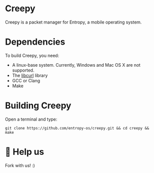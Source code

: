 # Creepy
Creepy is a packet manager for Entropy, a mobile operating system.

# Dependencies

To build Creepy, you need:
* A linux-base system. Currently, Windows and Mac OS X are not supported.
* The [libcurl](https://curl.haxx.se/libcurl/) library
* GCC or Clang
* Make

# Building Creepy

Open a terminal and type:

```git clone https://github.com/entropy-os/creepy.git && cd creepy && make```

# :rocket: Help us

Fork with us! :)
